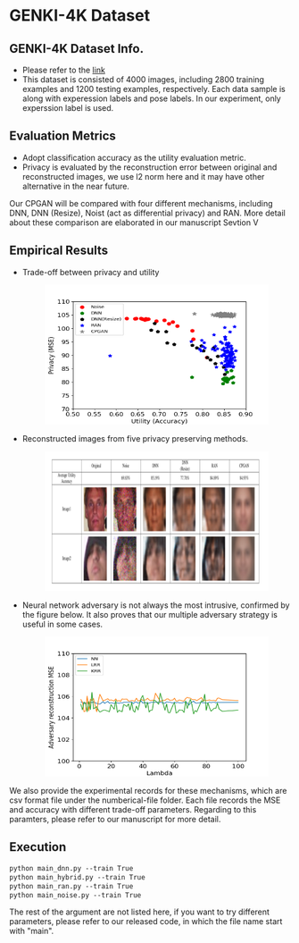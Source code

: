 # GENKI-4K Dataset
## GENKI-4K Dataset Info.
- Please refer to the [link](http://mplab.ucsd.edu) 
- This dataset is consisted of 4000 images, including 2800 training examples and 1200 testing examples, respectively. Each data sample is along with experession labels and pose labels. In our experiment, only experssion label is used. 

## Evaluation Metrics
- Adopt classification accuracy as the utility evaluation metric.
- Privacy is evaluated by the reconstruction error between original and reconstructed images, we use l2 norm here and it may have other alternative in the near future.

Our CPGAN will be compared with four different mechanisms, including DNN, DNN (Resize), Noist (act as differential privacy) and RAN. More detail about these comparison are elaborated in our manuscript Sevtion V 

## Empirical Results
- Trade-off between privacy and utility
    <center> <img src="img/Genki4K_data_final_nonlinear.png" width="400" height="250"> </center>

- Reconstructed images from five privacy preserving methods.
    <center> <img src="img/img1.png" width="400" height="250"> </center>

- Neural network adversary is not always the most intrusive, confirmed by the figure below. It also proves that our multiple adversary strategy is useful in some cases.
    <center> <img src="img/mse_comparison_Genki_cpgan.png" width="400" height="250"> </center>

We also provide the experimental records for these mechanisms, which are csv format file under the numberical-file folder. Each file records the MSE and accuracy with different trade-off parameters. Regarding to this paramters, please refer to our manuscript for more detail.
## Execution
```
python main_dnn.py --train True 
python main_hybrid.py --train True 
python main_ran.py --train True 
python main_noise.py --train True 
```
The rest of the argument are not listed here, if you want to try different parameters, please refer to our released code, in which the file name start with "main".
